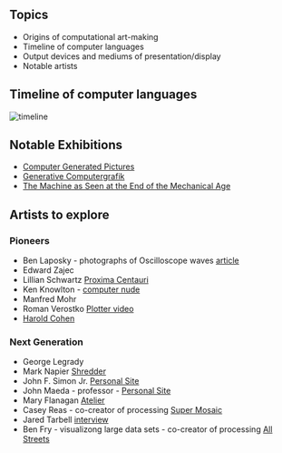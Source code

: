 
## Topics
* Origins of computational art-making
* Timeline of computer languages
* Output devices and mediums of presentation/display
* Notable artists

## Timeline of computer languages
![timeline](https://miro.medium.com/max/4800/1*swfsqh86qDQ-U0bTUpQ0vA.png)

## Notable Exhibitions
* [Computer Generated Pictures](http://dada.compart-bremen.de/item/exhibition/172)
* [Generative Computergrafik](http://dada.compart-bremen.de/item/exhibition/164)
* [The Machine as Seen at the
End of the Mechanical Age](https://www.moma.org/calendar/exhibitions/2776)

## Artists to explore
### Pioneers
* Ben Laposky - photographs of Oscilloscope waves [article](https://www.historyofinformation.com/detail.php?id=3260)
* Edward Zajec
* Lillian Schwartz [Proxima Centauri](http://lillian.com/kinetic/)
* Ken Knowlton - [computer nude](https://www.albrightknox.org/artworks/p20142-computer-nude-studies-perception-i)
* Manfred Mohr
* Roman Verostko [Plotter video](https://www.youtube.com/watch?v=9SwNdJ0MVGM&feature=emb_logo)
* [Harold Cohen](https://www.studiointernational.com/index.php/delving-into-coding-the-art-of-harold-cohen-aaron-computer-generated)

### Next Generation
* George Legrady
* Mark Napier [Shredder](https://oss.adm.ntu.edu.sg/a120031/tag/browser-art/)
* John F. Simon Jr. [Personal Site](http://www.numeral.com/index.php)
* John Maeda - professor - [Personal Site](https://maedastudio.com/)
* Mary Flanagan [Atelier](https://studio.maryflanagan.com/)
* Casey Reas - co-creator of processing [Super Mosaic](https://www.seditionart.com/magazine/casey-reas-super-mosaic)
* Jared Tarbell [interview](https://www.artnome.com/news/2020/8/24/interview-with-generative-artist-jared-tarbell)
* Ben Fry - visualizong large data sets - co-creator of processing [All Streets](https://benfry.com/allstreets/map5.html)
